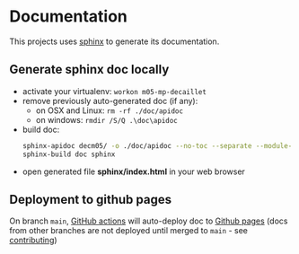 # Documentation

This projects uses [sphinx](https://www.sphinx-doc.org/en/master/) to generate its documentation.

## Generate sphinx doc locally
* activate your virtualenv: `workon m05-mp-decaillet`
* remove previously auto-generated doc (if any):
  - on OSX and Linux: `rm -rf ./doc/apidoc`
  - on windows: `rmdir /S/Q .\doc\apidoc`
* build doc:
  ```bash
  sphinx-apidoc decm05/ -o ./doc/apidoc --no-toc --separate --module-first
  sphinx-build doc sphinx
  ```
* open generated file **sphinx/index.html** in your web browser

## Deployment to github pages
On branch `main`, [GitHub actions](https://github.com/master-ai-batch5/M05-mp-decaillet/actions/workflows/main.yml) will auto-deploy
doc to [Github pages](https://master-ai-batch5.github.io/M05-mp-decaillet/) (docs from other branches are not deployed until merged
to `main` - see [contributing](contributing.md))
